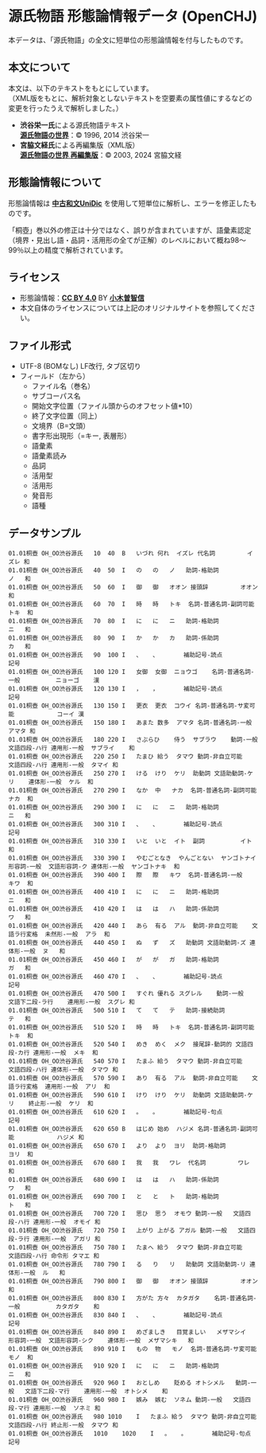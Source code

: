 # 源氏物語 形態論情報データ (OpenCHJ)

本データは、「源氏物語」の全文に短単位の形態論情報を付与したものです。

## 本文について
本文は、以下のテキストをもとにしています。  
（XML版をもとに、解析対象としないテキストを空要素の属性値にするなどの変更を行ったうえで解析しました。）

- **渋谷栄一氏**による源氏物語テキスト  
  **[源氏物語の世界](http://www.sainet.or.jp/~eshibuya/index.html)**：© 1996, 2014 渋谷栄一  
- **宮脇文経氏**による再編集版（XML版）  
  **[源氏物語の世界 再編集版](https://www.genji-monogatari.net/)**：© 2003, 2024 宮脇文経  

## 形態論情報について
形態論情報は **[中古和文UniDic](https://clrd.ninjal.ac.jp/unidic/download_all.html#unidic_wabun)** を使用して短単位に解析し、エラーを修正したものです。

「桐壺」巻以外の修正は十分ではなく、誤りが含まれていますが、語彙素認定（境界・見出し語・品詞・活用形の全てが正解）のレベルにおいて概ね98～99％以上の精度で解析されています。

## ライセンス
- 形態論情報：**[CC BY 4.0](https://creativecommons.org/licenses/by/4.0/)** BY **[小木曽智信](https://researchmap.jp/togiso)**
- 本文自体のライセンスについては上記のオリジナルサイトを参照してください。

## ファイル形式
- UTF-8 (BOMなし) LF改行, タブ区切り
- フィールド（左から）
  - ファイル名（巻名）
  - サブコーパス名
  - 開始文字位置（ファイル頭からのオフセット値*10）
  - 終了文字位置（同上）
  - 文境界（B=文頭）
  - 書字形出現形（=キー, 表層形）
  - 語彙素
  - 語彙素読み
  - 品詞
  - 活用型
  - 活用形
  - 発音形
  - 語種
 
## データサンプル
```
01.01桐壺	OH_OO渋谷源氏	10	40	B	いづれ	何れ	イズレ	代名詞			イズレ	和
01.01桐壺	OH_OO渋谷源氏	40	50	I	の	の	ノ	助詞-格助詞			ノ	和
01.01桐壺	OH_OO渋谷源氏	50	60	I	御	御	オオン	接頭辞			オオン	和
01.01桐壺	OH_OO渋谷源氏	60	70	I	時	時	トキ	名詞-普通名詞-副詞可能			トキ	和
01.01桐壺	OH_OO渋谷源氏	70	80	I	に	に	ニ	助詞-格助詞			ニ	和
01.01桐壺	OH_OO渋谷源氏	80	90	I	か	か	カ	助詞-係助詞			カ	和
01.01桐壺	OH_OO渋谷源氏	90	100	I	、	、		補助記号-読点				記号
01.01桐壺	OH_OO渋谷源氏	100	120	I	女御	女御	ニョウゴ	名詞-普通名詞-一般			ニョーゴ	漢
01.01桐壺	OH_OO渋谷源氏	120	130	I	，	，		補助記号-読点				記号
01.01桐壺	OH_OO渋谷源氏	130	150	I	更衣	更衣	コウイ	名詞-普通名詞-サ変可能			コーイ	漢
01.01桐壺	OH_OO渋谷源氏	150	180	I	あまた	数多	アマタ	名詞-普通名詞-一般			アマタ	和
01.01桐壺	OH_OO渋谷源氏	180	220	I	さぶらひ	侍う	サブラウ	動詞-一般	文語四段-ハ行	連用形-一般	サブライ	和
01.01桐壺	OH_OO渋谷源氏	220	250	I	たまひ	給う	タマウ	動詞-非自立可能	文語四段-ハ行	連用形-一般	タマイ	和
01.01桐壺	OH_OO渋谷源氏	250	270	I	ける	けり	ケリ	助動詞	文語助動詞-ケリ	連体形-一般	ケル	和
01.01桐壺	OH_OO渋谷源氏	270	290	I	なか	中	ナカ	名詞-普通名詞-副詞可能			ナカ	和
01.01桐壺	OH_OO渋谷源氏	290	300	I	に	に	ニ	助詞-格助詞			ニ	和
01.01桐壺	OH_OO渋谷源氏	300	310	I	、	、		補助記号-読点				記号
01.01桐壺	OH_OO渋谷源氏	310	330	I	いと	いと	イト	副詞			イト	和
01.01桐壺	OH_OO渋谷源氏	330	390	I	やむごとなき	やんごとない	ヤンゴトナイ	形容詞-一般	文語形容詞-ク	連体形-一般	ヤンゴトナキ	和
01.01桐壺	OH_OO渋谷源氏	390	400	I	際	際	キワ	名詞-普通名詞-一般			キワ	和
01.01桐壺	OH_OO渋谷源氏	400	410	I	に	に	ニ	助詞-格助詞			ニ	和
01.01桐壺	OH_OO渋谷源氏	410	420	I	は	は	ハ	助詞-係助詞			ワ	和
01.01桐壺	OH_OO渋谷源氏	420	440	I	あら	有る	アル	動詞-非自立可能	文語ラ行変格	未然形-一般	アラ	和
01.01桐壺	OH_OO渋谷源氏	440	450	I	ぬ	ず	ズ	助動詞	文語助動詞-ズ	連体形-一般	ヌ	和
01.01桐壺	OH_OO渋谷源氏	450	460	I	が	が	ガ	助詞-格助詞			ガ	和
01.01桐壺	OH_OO渋谷源氏	460	470	I	、	、		補助記号-読点				記号
01.01桐壺	OH_OO渋谷源氏	470	500	I	すぐれ	優れる	スグレル	動詞-一般	文語下二段-ラ行	連用形-一般	スグレ	和
01.01桐壺	OH_OO渋谷源氏	500	510	I	て	て	テ	助詞-接続助詞			テ	和
01.01桐壺	OH_OO渋谷源氏	510	520	I	時	時	トキ	名詞-普通名詞-副詞可能			トキ	和
01.01桐壺	OH_OO渋谷源氏	520	540	I	めき	めく	メク	接尾辞-動詞的	文語四段-カ行	連用形-一般	メキ	和
01.01桐壺	OH_OO渋谷源氏	540	570	I	たまふ	給う	タマウ	動詞-非自立可能	文語四段-ハ行	連体形-一般	タマウ	和
01.01桐壺	OH_OO渋谷源氏	570	590	I	あり	有る	アル	動詞-非自立可能	文語ラ行変格	連用形-一般	アリ	和
01.01桐壺	OH_OO渋谷源氏	590	610	I	けり	けり	ケリ	助動詞	文語助動詞-ケリ	終止形-一般	ケリ	和
01.01桐壺	OH_OO渋谷源氏	610	620	I	。	。		補助記号-句点				記号
01.01桐壺	OH_OO渋谷源氏	620	650	B	はじめ	始め	ハジメ	名詞-普通名詞-副詞可能			ハジメ	和
01.01桐壺	OH_OO渋谷源氏	650	670	I	より	より	ヨリ	助詞-格助詞			ヨリ	和
01.01桐壺	OH_OO渋谷源氏	670	680	I	我	我	ワレ	代名詞			ワレ	和
01.01桐壺	OH_OO渋谷源氏	680	690	I	は	は	ハ	助詞-係助詞			ワ	和
01.01桐壺	OH_OO渋谷源氏	690	700	I	と	と	ト	助詞-格助詞			ト	和
01.01桐壺	OH_OO渋谷源氏	700	720	I	思ひ	思う	オモウ	動詞-一般	文語四段-ハ行	連用形-一般	オモイ	和
01.01桐壺	OH_OO渋谷源氏	720	750	I	上がり	上がる	アガル	動詞-一般	文語四段-ラ行	連用形-一般	アガリ	和
01.01桐壺	OH_OO渋谷源氏	750	780	I	たまへ	給う	タマウ	動詞-非自立可能	文語四段-ハ行	命令形	タマエ	和
01.01桐壺	OH_OO渋谷源氏	780	790	I	る	り	リ	助動詞	文語助動詞-リ	連体形-一般	ル	和
01.01桐壺	OH_OO渋谷源氏	790	800	I	御	御	オオン	接頭辞			オオン	和
01.01桐壺	OH_OO渋谷源氏	800	830	I	方がた	方々	カタガタ	名詞-普通名詞-一般			カタガタ	和
01.01桐壺	OH_OO渋谷源氏	830	840	I	、	、		補助記号-読点				記号
01.01桐壺	OH_OO渋谷源氏	840	890	I	めざましき	目覚ましい	メザマシイ	形容詞-一般	文語形容詞-シク	連体形-一般	メザマシキ	和
01.01桐壺	OH_OO渋谷源氏	890	910	I	もの	物	モノ	名詞-普通名詞-サ変可能			モノ	和
01.01桐壺	OH_OO渋谷源氏	910	920	I	に	に	ニ	助詞-格助詞			ニ	和
01.01桐壺	OH_OO渋谷源氏	920	960	I	おとしめ	貶める	オトシメル	動詞-一般	文語下二段-マ行	連用形-一般	オトシメ	和
01.01桐壺	OH_OO渋谷源氏	960	980	I	嫉み	嫉む	ソネム	動詞-一般	文語四段-マ行	連用形-一般	ソネミ	和
01.01桐壺	OH_OO渋谷源氏	980	1010	I	たまふ	給う	タマウ	動詞-非自立可能	文語四段-ハ行	終止形-一般	タマウ	和
01.01桐壺	OH_OO渋谷源氏	1010	1020	I	。	。		補助記号-句点				記号
```
